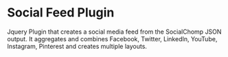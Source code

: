 # Social Feed Plugin
Jquery Plugin that creates a social media feed from the SocialChomp JSON output. It aggregates and combines Facebook, Twitter, LinkedIn, YouTube, Instagram, Pinterest and creates multiple layouts.

